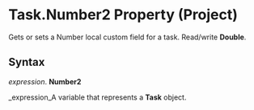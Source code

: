 
# Task.Number2 Property (Project)

Gets or sets a Number local custom field for a task. Read/write  **Double**.


## Syntax

 _expression_. **Number2**

 _expression_A variable that represents a  **Task** object.

